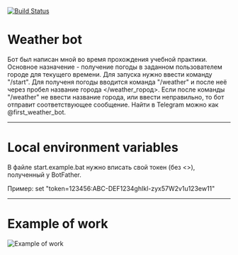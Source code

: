 [![Build Status](https://travis-ci.org/rex897/weather.svg?branch=master)](https://travis-ci.org/rex897/weather)
# Weather bot
Бот был написан мной во время прохождения учебной практики. Основное назначение - получение погоды
в заданном пользователем городе для текущего времени. Для запуска нужно ввести команду "/start".
Для полученя погоды вводится команда "/weather" и после неё через пробел название города 
</weather_город>. Если после команды "/weather" не ввести название города, или ввести неправильно,
то бот отправит соответствующее сообщение. Найти в Telegram можно как @first_weather_bot.
<hr>

# Local environment variables
В файле start.example.bat нужно вписать свой токен (без <>), полученный у BotFather.

Пример: set "token=123456:ABC-DEF1234ghIkl-zyx57W2v1u123ew11"
<hr>

# Example of work
![Example of work](http://cdn1.savepice.ru/uploads/2017/7/13/7ecaed57cc552902735d69d364a894aa-full.jpg)








